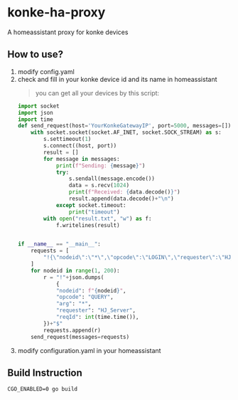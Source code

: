 # konke-ha-proxy
A homeassistant proxy for konke devices

## How to use?
1. modify config.yaml
2. check and fill in your konke device id and its name in homeassistant
    > you can get all your devices by this script:
    ```python
    import socket
    import json
    import time
    def send_request(host='YourKonkeGatewayIP', port=5000, messages=[]):
        with socket.socket(socket.AF_INET, socket.SOCK_STREAM) as s:
            s.settimeout(1)
            s.connect((host, port))
            result = []
            for message in messages:
                print(f"Sending: {message}")
                try:
                    s.sendall(message.encode())
                    data = s.recv(1024)
                    print(f"Received: {data.decode()}")
                    result.append(data.decode()+"\n")
                except socket.timeout:
                    print("timeout")
            with open("result.txt", "w") as f:
                f.writelines(result)


    if __name__ == "__main__":
        requests = [
            "!{\"nodeid\":\"*\",\"opcode\":\"LOGIN\",\"requester\":\"HJ_Server\",\"arg\":{\"username\":\"admin\",\"seq\":\"\",\"device\":\"\",\"password\":\"admin\",\"zkid\":\"266590\",\"version\":\"\"}}$",
        ]
        for nodeid in range(1, 200):
            r = "!"+json.dumps(
                {
                "nodeid": f"{nodeid}",
                "opcode": "QUERY",
                "arg": "*",
                "requester": "HJ_Server",
                "reqId": int(time.time()),
            })+"$"
            requests.append(r)
        send_request(messages=requests)

    ```
3. modify configuration.yaml in your homeassistant

## Build Instruction

```golang
CGO_ENABLED=0 go build
```